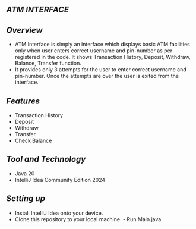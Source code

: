 *ATM INTERFACE*
-

*Overview*
-
- ATM Interface is simply an interface which displays basic ATM facilities only when user enters correct username and pin-number as per registered in the code.
It shows Transaction History, Deposit, Withdraw, Balance, Transfer function.
- It provides only 3 attempts for the user to enter correct username and pin-number. Once the attempts are over the user is exited from the interface.

*Features*
-
- Transaction History
- Deposit
- Withdraw
- Transfer
- Check Balance

*Tool and Technology*
-
- Java 20
- IntelliJ Idea Community Edition 2024

*Setting up*
-
- Install IntelliJ Idea onto your device.
- Clone this repository to your local machine.
- Run Main.java 
